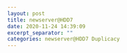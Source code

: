 ```yaml
---
layout: post
title: newserver@HDD7
date: 2020-11-24 14:39:09
excerpt_separator: ""
categories: newserver@HDD7 Duplicacy
---
```

```

```
